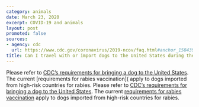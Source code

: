 ```yaml
---
category: animals
date: March 23, 2020
excerpt: COVID-19 and animals
layout: post
promoted: false
sources:
- agency: cdc
  url: https://www.cdc.gov/coronavirus/2019-ncov/faq.html#anchor_1584390773118
title: Can I travel with or import dogs to the United States during the outbreak?
---
```


Please refer to [CDC’s requirements for bringing a dog to the United States](https://www.cdc.gov/importation/bringing-an-animal-into-the-united-states/index.html). The current [requirements for rabies vaccination]( apply to dogs imported from high-risk countries for rabies.
Please refer to [CDC’s requirements for bringing a dog to the United States](https://www.cdc.gov/importation/bringing-an-animal-into-the-united-states/index.html). The current [requirements for rabies vaccination](https://www.cdc.gov/importation/bringing-an-animal-into-the-united-states/rabies-vaccine.html) apply to dogs imported from high-risk countries for rabies.